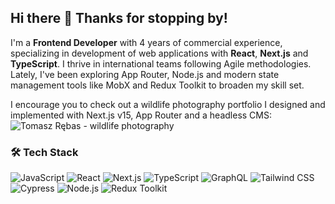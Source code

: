 ## Hi there 👋 Thanks for stopping by!

I'm a **Frontend Developer** with 4 years of commercial experience, specializing in development of web applications with **React**, **Next.js** and **TypeScript**. I thrive in international teams following Agile methodologies. Lately, I've been exploring App Router, Node.js and modern state management tools like MobX and Redux Toolkit to broaden my skill set.

I encourage you to check out a wildlife photography portfolio I designed and implemented with Next.js v15, App Router and a headless CMS: ![Tomasz Rębas - wildlife photography](https://tomaszrebas.pl/)

### 🛠️ Tech Stack

![JavaScript](https://img.shields.io/badge/-JavaScript-F7DF1E?logo=javascript&logoColor=black&style=for-the-badge)
![React](https://img.shields.io/badge/-React-61DAFB?logo=react&logoColor=white&style=for-the-badge)
![Next.js](https://img.shields.io/badge/-Next.js-000?logo=next.js&logoColor=white&style=for-the-badge)
![TypeScript](https://img.shields.io/badge/-TypeScript-3178C6?logo=typescript&logoColor=white&style=for-the-badge)
![GraphQL](https://img.shields.io/badge/GraphQl-E10098?style=for-the-badge&logo=graphql&logoColor=white)
![Tailwind CSS](https://img.shields.io/badge/tailwindcss-0F172A?&logo=tailwindcss&logoColor=white&style=for-the-badge)
![Cypress](https://img.shields.io/badge/-cypress-%23E5E5E5?logo=cypress&logoColor=058a5e&style=for-the-badge)
![Node.js](https://img.shields.io/badge/-Node.js-339933?logo=node.js&logoColor=white&style=for-the-badge)
![Redux Toolkit](https://img.shields.io/badge/-Redux%20Toolkit-764ABC?logo=redux&logoColor=white&style=for-the-badge)

<!--
**tomasz-rebas/tomasz-rebas** is a ✨ _special_ ✨ repository because its `README.md` (this file) appears on your GitHub profile.

Here are some ideas to get you started:

- 🔭 I’m currently working on ...
- 🌱 I’m currently learning ...
- 👯 I’m looking to collaborate on ...
- 🤔 I’m looking for help with ...
- 💬 Ask me about ...
- 📫 How to reach me: ...
- 😄 Pronouns: ...
- ⚡ Fun fact: ...
-->
